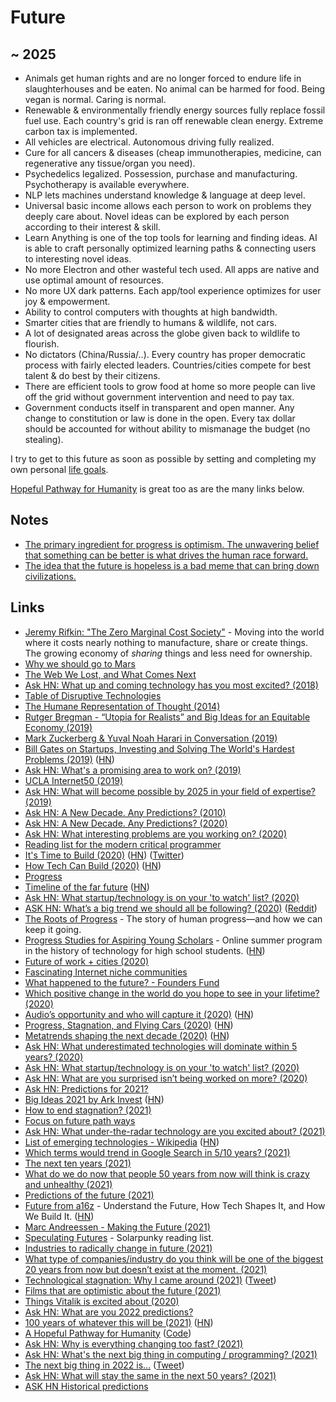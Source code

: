 # Future

## ~ 2025

- Animals get human rights and are no longer forced to endure life in slaughterhouses and be eaten. No animal can be harmed for food. Being vegan is normal. Caring is normal.
- Renewable & environmentally friendly energy sources fully replace fossil fuel use. Each country's grid is ran off renewable clean energy. Extreme carbon tax is implemented.
- All vehicles are electrical. Autonomous driving fully realized.
- Cure for all cancers & diseases (cheap immunotherapies, medicine, can regenerative any tissue/organ you need).
- Psychedelics legalized. Possession, purchase and manufacturing. Psychotherapy is available everywhere.
- NLP lets machines understand knowledge & language at deep level.
- Universal basic income allows each person to work on problems they deeply care about. Novel ideas can be explored by each person according to their interest & skill.
- Learn Anything is one of the top tools for learning and finding ideas. AI is able to craft personally optimized learning paths & connecting users to interesting novel ideas.
- No more Electron and other wasteful tech used. All apps are native and use optimal amount of resources.
- No more UX dark patterns. Each app/tool experience optimizes for user joy & empowerment.
- Ability to control computers with thoughts at high bandwidth.
- Smarter cities that are friendly to humans & wildlife, not cars.
- A lot of designated areas across the globe given back to wildlife to flourish.
- No dictators (China/Russia/..). Every country has proper democratic process with fairly elected leaders. Countries/cities compete for best talent & do best by their citizens.
- There are efficient tools to grow food at home so more people can live off the grid without government intervention and need to pay tax.
- Government conducts itself in transparent and open manner. Any change to constitution or law is done in the open. Every tax dollar should be accounted for without ability to mismanage the budget (no stealing).

I try to get to this future as soon as possible by setting and completing my own personal [life goals](../focusing/goals.md).

[Hopeful Pathway for Humanity](https://hopefulpathway.blainehansen.me/) is great too as are the many links below.

## Notes

- [The primary ingredient for progress is optimism. The unwavering belief that something can be better is what drives the human race forward.](https://twitter.com/simonsinek/status/1461705827560136707)
- [The idea that the future is hopeless is a bad meme that can bring down civilizations.](https://twitter.com/isabelleboemeke/status/1469059371363549184)

## Links

- [Jeremy Rifkin: "The Zero Marginal Cost Society"](https://www.youtube.com/watch?v=5-iDUcETjvo) - Moving into the world where it costs nearly nothing to manufacture, share or create things. The growing economy of _sharing_ things and less need for ownership.
- [Why we should go to Mars](https://www.youtube.com/watch?v=plTRdGF-ycs)
- [The Web We Lost, and What Comes Next](https://github.com/pzwang/lostweb)
- [Ask HN: What up and coming technology has you most excited? (2018)](https://news.ycombinator.com/item?id=16820795)
- [Table of Disruptive Technologies](https://www.imperial.ac.uk/media/imperial-college/administration-and-support-services/enterprise-office/public/Table-of-Disruptive-Technologies.pdf)
- [The Humane Representation of Thought (2014)](https://vimeo.com/115154289)
- [Rutger Bregman - “Utopia for Realists” and Big Ideas for an Equitable Economy (2019)](https://www.youtube.com/watch?v=QbTWxFwuQtM)
- [Mark Zuckerberg & Yuval Noah Harari in Conversation (2019)](https://www.youtube.com/watch?v=Boj9eD0Wug8)
- [Bill Gates on Startups, Investing and Solving The World's Hardest Problems (2019)](https://www.youtube.com/watch?v=W5g4sPi1wd4) ([HN](https://news.ycombinator.com/item?id=20251642))
- [Ask HN: What's a promising area to work on? (2019)](https://news.ycombinator.com/item?id=21324768)
- [UCLA Internet50 (2019)](https://www.youtube.com/watch?v=oqZmQhhd27o&t=24728)
- [Ask HN: What will become possible by 2025 in your field of expertise? (2019)](https://news.ycombinator.com/item?id=21559680)
- [Ask HN: A New Decade. Any Predictions? (2010)](https://news.ycombinator.com/item?id=21936234)
- [Ask HN: A New Decade. Any Predictions? (2020)](https://news.ycombinator.com/item?id=21941278)
- [Ask HN: What interesting problems are you working on? (2020)](https://news.ycombinator.com/item?id=22174828)
- [Reading list for the modern critical programmer](https://github.com/chobeat/awesome-critical-tech-reading-list)
- [It's Time to Build (2020)](https://a16z.com/2020/04/18/its-time-to-build/) ([HN](https://news.ycombinator.com/item?id=22911533)) ([Twitter](https://twitter.com/pmarca/status/1251634412334141440))
- [How Tech Can Build (2020)](https://stratechery.com/2020/how-tech-can-build/) ([HN](https://news.ycombinator.com/item?id=22934558))
- [Progress](https://patrickcollison.com/progress)
- [Timeline of the far future](https://en.wikipedia.org/wiki/Timeline_of_the_far_future) ([HN](https://news.ycombinator.com/item?id=23212805))
- [Ask HN: What startup/technology is on your 'to watch' list? (2020)](https://news.ycombinator.com/item?id=23276456)
- [ASK HN: What’s a big trend we should all be following? (2020)](https://news.ycombinator.com/item?id=23579184) ([Reddit](https://www.reddit.com/r/startups/comments/hc7vqb/whats_a_big_trend_right_now_we_should_all_be/))
- [The Roots of Progress](https://rootsofprogress.org/) - The story of human progress—and how we can keep it going.
- [Progress Studies for Aspiring Young Scholars](https://progressstudies.school/) - Online summer program in the history of technology for high school students. ([HN](https://news.ycombinator.com/item?id=23665298))
- [Future of work + cities (2020)](https://twitter.com/wolfejosh/status/1295742515879055367)
- [Fascinating Internet niche communities](https://twitter.com/_patriciamou/status/1296654041569570819)
- [What happened to the future? - Founders Fund](https://foundersfund.com/the-future/)
- [Which positive change in the world do you hope to see in your lifetime? (2020)](https://twitter.com/MaxCRoser/status/1310245891731750913)
- [Audio’s opportunity and who will capture it (2020)](https://www.matthewball.vc/all/audiotech) ([HN](https://news.ycombinator.com/item?id=24815888))
- [Progress, Stagnation, and Flying Cars (2020)](https://rootsofprogress.org/where-is-my-flying-car) ([HN](https://news.ycombinator.com/item?id=25073835))
- [Metatrends shaping the next decade (2020)](https://peterhdiamandis.medium.com/metatrends-shaping-the-next-decade-d09718144961) ([HN](https://news.ycombinator.com/item?id=25083480))
- [Ask HN: What underestimated technologies will dominate within 5 years? (2020)](https://news.ycombinator.com/item?id=25096973)
- [Ask HN: What startup/technology is on your 'to watch' list? (2020)](https://news.ycombinator.com/item?id=25540583)
- [Ask HN: What are you surprised isn’t being worked on more? (2020)](https://news.ycombinator.com/item?id=25559571)
- [Ask HN: Predictions for 2021?](https://news.ycombinator.com/item?id=25594068)
- [Big Ideas 2021 by Ark Invest](https://research.ark-invest.com/hubfs/1_Download_Files_ARK-Invest/White_Papers/ARK%E2%80%93Invest_BigIdeas_2021.pdf) ([HN](https://news.ycombinator.com/item?id=25922385))
- [How to end stagnation? (2021)](https://www.reddit.com/r/rootsofprogress/comments/lvhwl9/how_to_end_stagnation/)
- [Focus on future path ways](https://twitter.com/waitbutwhy/status/1367871165319049221)
- [Ask HN: What under-the-radar technology are you excited about? (2021)](https://news.ycombinator.com/item?id=26780866)
- [List of emerging technologies - Wikipedia](https://en.wikipedia.org/wiki/List_of_emerging_technologies) ([HN](https://news.ycombinator.com/item?id=26837152))
- [Which terms would trend in Google Search in 5/10 years? (2021)](https://twitter.com/eriktorenberg/status/1384915308717256708)
- [The next ten years (2021)](https://world.hey.com/joaoqalves/the-next-ten-years-5b776dac)
- [What do we do now that people 50 years from now will think is crazy and unhealthy (2021)](https://twitter.com/Solar_Trex/status/1394454744945491968)
- [Predictions of the future (2021)](https://blog.alexmaccaw.com/predictions-of-the-future/)
- [Future from a16z](https://future.a16z.com/) - Understand the Future, How Tech Shapes It, and How We Build It. ([HN](https://news.ycombinator.com/item?id=27515710))
- [Marc Andreessen - Making the Future (2021)](https://overcast.fm/+Lzu2EMPqk)
- [Speculating Futures](http://speculatingfutures.club/) - Solarpunky reading list.
- [Industries to radically change in future (2021)](https://twitter.com/m_franceschetti/status/1418996176578351104)
- [What type of companies/industry do you think will be one of the biggest 20 years from now but doesn’t exist at the moment. (2021)](https://www.reddit.com/r/stocks/comments/pe8tsa/what_type_of_companiesindustry_do_you_think_will/)
- [Technological stagnation: Why I came around (2021)](https://rootsofprogress.org/technological-stagnation) ([Tweet](https://twitter.com/altluu/status/1443759755449626637))
- [Films that are optimistic about the future (2021)](https://twitter.com/zhusu/status/1444131834086887428)
- [Things Vitalik is excited about (2020)](https://twitter.com/VitalikButerin/status/1273742863688499203)
- [Ask HN: What are you 2022 predictions?](https://news.ycombinator.com/item?id=29281732)
- [100 years of whatever this will be (2021)](https://apenwarr.ca/log/20211201) ([HN](https://news.ycombinator.com/item?id=29416606))
- [A Hopeful Pathway for Humanity](https://hopefulpathway.blainehansen.me/) ([Code](https://github.com/blainehansen/hopeful-pathway))
- [Ask HN: Why is everything changing too fast? (2021)](https://news.ycombinator.com/item?id=29457930)
- [Ask HN: What's the next big thing in computing / programming? (2021)](https://news.ycombinator.com/item?id=29625625)
- [The next big thing in 2022 is...](https://nbt.substack.com/p/nextbigthing2022) ([Tweet](https://twitter.com/nbt/status/1473720777098862596))
- [Ask HN: What will stay the same in the next 50 years? (2021)](https://news.ycombinator.com/item?id=29743181)
- [ASK HN Historical predictions](https://news.ycombinator.com/item?id=29746236)
